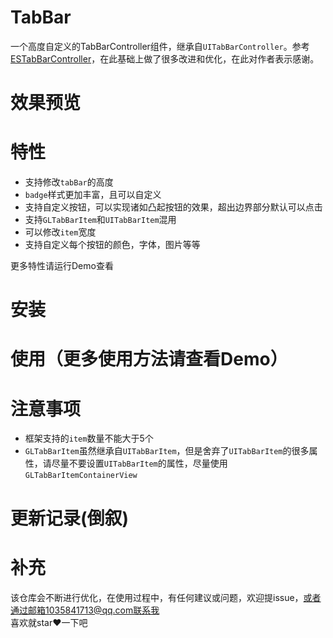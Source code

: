 # TabBar
一个高度自定义的TabBarController组件，继承自`UITabBarController`。参考[
ESTabBarController](https://github.com/eggswift/ESTabBarController)，在此基础上做了很多改进和优化，在此对作者表示感谢。

# 效果预览

# 特性
- 支持修改`tabBar`的高度
- `badge`样式更加丰富，且可以自定义
- 支持自定义按钮，可以实现诸如凸起按钮的效果，超出边界部分默认可以点击
- 支持`GLTabBarItem`和`UITabBarItem`混用
- 可以修改`item`宽度
- 支持自定义每个按钮的颜色，字体，图片等等

更多特性请运行Demo查看

# 安装

# 使用（更多使用方法请查看Demo）


# 注意事项
- 框架支持的`item`数量不能大于5个
- `GLTabBarItem`虽然继承自`UITabBarItem`，但是舍弃了`UITabBarItem`的很多属性，请尽量不要设置`UITabBarItem`的属性，尽量使用`GLTabBarItemContainerView`

# 更新记录(倒叙)

# 补充
该仓库会不断进行优化，在使用过程中，有任何建议或问题，欢迎提issue，或者通过邮箱1035841713@qq.com联系我<br>
喜欢就star❤️一下吧